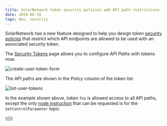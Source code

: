 ```yaml
---
title: SolarNetwork token security policies add API path restrictions
date: 2019-06-10
tags: dev, security
---
```

SolarNetwork has a new feature designed to help you design token [security
policies][security-policy] that restrict which API endpoints are allowed to be used with an
associated security token.

<!--more-->

The [Security Tokens][solaruser-tokens] page allows you to configure _API Paths_ with tokens now:

![create-user-token-form](/img/news/solaruser-create-user-token.png)

The API paths are shown in the _Policy_ column of the token list:

![list-user-tokens](/img/news/solaruser-list-user-tokens.png)

In the example shown above, token `foo` is allowed access to all API paths, except the only
[node instruction][queue-instruction] that can be requested is for the `SetControlParameter` topic.

{{<shoutout img="/img/news/ecogy-logo-248.png" name="Ecogy Energy" url="https://www.ecogyenergy.com/"/>}}

[security-policy]: https://github.com/SolarNetwork/solarnetwork/wiki/SolarNet-API-global-objects#security-policy
[solaruser-tokens]: https://data.solarnetwork.net/solaruser/u/sec/auth-tokens
[queue-instruction]: https://github.com/SolarNetwork/solarnetwork/wiki/SolarUser-API#queue-instruction
